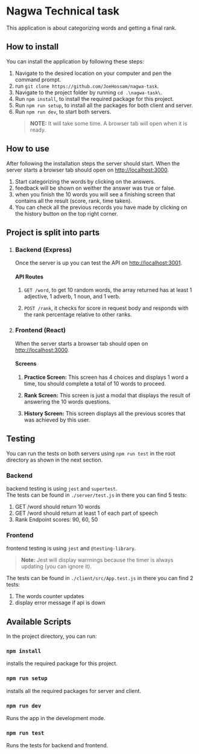 # Nagwa Technical task

This application is about categorizing words and getting a final rank.

## How to install

You can install the application by following these steps:

1. Navigate to the desired location on your computer and pen the command prompt.
2. run `git clone https://github.com/JoeHossam/nagwa-task`.
3. Navigate to the project folder by running `cd .\nagwa-task\`.
4. Run `npm install`, to install the required package for this project.
5. Run `npm run setup`, to install all the packages for both client and server.
6. Run `npm run dev`, to start both servers.
    > **NOTE:** It will take some time. A browser tab will open when it is ready.

## How to use

After following the installation steps the server should start.
When the server starts a browser tab should open on [http://localhost:3000](http://localhost:3000).

1. Start categorizing the words by clicking on the answers.
2. feedback will be shown on weither the answer was true or false.
3. when you finish the 10 words you will see a finishing screen that contains all the result (score, rank, time taken).
4. You can check all the previous records you have made by clicking on the history button on the top right corner.

## Project is split into parts

1.  ### Backend (Express)

    Once the server is up you can test the API on [http://localhost:3001](http://localhost:3001).

    #### API Routes

    1. `GET /word`, to get 10 random words, the array returned has at least 1 adjective, 1 adverb, 1 noun, and 1 verb.

    2. `POST /rank`, it checks for score in request body and responds with the rank percentage relative to other ranks.

2.  ### Frontend (React)

    When the server starts a browser tab should open on [http://localhost:3000](http://localhost:3000).

    #### Screens

    1. **Practice Screen:** This screen has 4 choices and displays 1 word a time, tou should complete a total of 10 words to proceed.

    2. **Rank Screen:** This screen is just a modal that displays the result of answering the 10 words questions.

    3. **History Screen:** This screen displays all the previous scores that was achieved by this user.

## Testing

You can run the tests on both servers using `npm run test` in the root directory as shown in the next section.

### Backend

backend testing is using `jest` and `supertest`.  
The tests can be found in `./server/test.js` in there you can find 5 tests:

1. GET /word should return 10 words
2. GET /word should return at least 1 of each part of speech
3. Rank Endpoint scores: 90, 60, 50

### Frontend

frontend testing is using `jest` and `@testing-library`.

> **Note:** Jest will display warrnings because the timer is always updating (you can ignore it).

The tests can be found in `./client/src/App.test.js` in there you can find 2 tests:

1. The words counter updates
2. display error message if api is down

## Available Scripts

In the project directory, you can run:

### `npm install`

installs the required package for this project.

### `npm run setup`

installs all the required packages for server and client.

### `npm run dev`

Runs the app in the development mode.

### `npm run test`

Runs the tests for backend and frontend.
